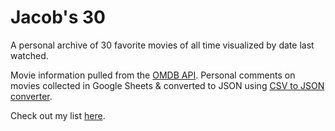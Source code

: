 # Jacob's 30
A personal archive of 30 favorite movies of all time visualized by date last watched.

Movie information pulled from the [OMDB API](https://www.omdbapi.com/).
Personal comments on movies collected in Google Sheets & converted to JSON using [CSV to JSON converter](https://csvjson.com/).

Check out my list [here](https://hwlee40.github.io/jacobs-30/).
